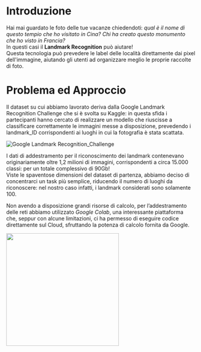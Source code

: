 # Introduzione
Hai mai guardato le foto delle tue vacanze chiedendoti: *qual è il nome di questo tempio che ho visitato in Cina? Chi ha creato questo monumento che ho visto in Francia?*\
In questi casi il **Landmark Recognition** può aiutare! \
Questa tecnologia può prevedere le label delle località direttamente dai pixel dell'immagine, aiutando gli utenti ad organizzare meglio le proprie raccolte di foto.

# Problema ed Approccio
Il dataset su cui abbiamo lavorato deriva dalla Google Landmark Recognition Challenge che si è svolta su Kaggle: in questa sfida i partecipanti hanno cercato di realizzare un modello che riuscisse a classificare correttamente le immagini messe a disposizione, prevedendo i landmark_ID corrispondenti ai luoghi in cui la fotografia è stata scattata.

![Google Landmark Recognition_Challenge](https://user-images.githubusercontent.com/39646018/60909844-e7427180-a29c-11e9-84c3-4247cf61e4da.png)

I dati di addestramento per il riconoscimento dei landmark contenevano originariamente oltre 1,2 milioni di immagini, corrispondenti a circa 15.000 classi: per un totale complessivo di 90Gb!\
Viste le spaventose dimensioni del dataset di partenza, abbiamo deciso di concentrarci un task più semplice, riducendo il numero di luoghi da riconoscere: nel nostro caso infatti, i landmark considerati sono solamente 100.

Non avendo a disposizione grandi risorse di calcolo, per l’addestramento delle reti abbiamo utilizzato *Google Colab*, una interessante piattaforma che, seppur con alcune limitazioni, ci ha permesso di eseguire codice direttamente sul Cloud, sfruttando la potenza di calcolo fornita da Google.


<img src="https://miro.medium.com/max/1020/1*lk3xo4jdkQ2SHKRRDFxYHw.jpeg" width="300" height="300">
